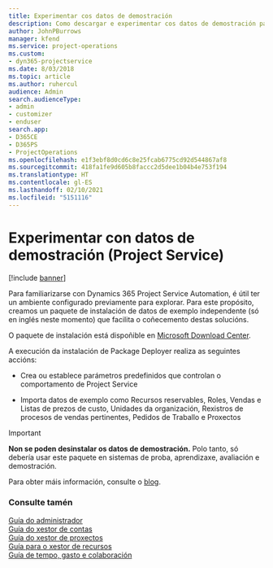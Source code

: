 ```yaml
---
title: Experimentar cos datos de demostración
description: Como descargar e experimentar cos datos de demostración para Project Service Automation.
author: JohnPBurrows
manager: kfend
ms.service: project-operations
ms.custom:
- dyn365-projectservice
ms.date: 8/03/2018
ms.topic: article
ms.author: ruhercul
audience: Admin
search.audienceType:
- admin
- customizer
- enduser
search.app:
- D365CE
- D365PS
- ProjectOperations
ms.openlocfilehash: e1f3ebf8d0cd6c8e25fcab6775cd92d544867af8
ms.sourcegitcommit: 418fa1fe9d605b8faccc2d5dee1b04b4e753f194
ms.translationtype: HT
ms.contentlocale: gl-ES
ms.lasthandoff: 02/10/2021
ms.locfileid: "5151116"
---
```

# <a name="experiment-with-demo-data-project-service"></a>Experimentar con datos de demostración (Project Service)

[!include [banner](../includes/psa-now-project-operations.md)]

Para familiarizarse con Dynamics 365 Project Service Automation, é útil ter un ambiente configurado previamente para explorar. Para este propósito, creamos un paquete de instalación de datos de exemplo independente (só en inglés neste momento) que facilita o coñecemento destas solucións. 

O paquete de instalación está dispoñible en [Microsoft Download Center](https://go.microsoft.com/fwlink/?linkid=859966).  

A execución da instalación de Package Deployer realiza as seguintes accións: 
  
-   Crea ou establece parámetros predefinidos que controlan o comportamento de Project Service  
  
-   Importa datos de exemplo como Recursos reservables, Roles, Vendas e Listas de prezos de custo, Unidades da organización, Rexistros de procesos de vendas pertinentes, Pedidos de Traballo e Proxectos    
  
> [!IMPORTANT]
> **Non se poden desinstalar os datos de demostración.** Polo tanto, só debería usar este paquete en sistemas de proba, aprendizaxe, avaliación e demostración.

Para obter máis información, consulte o [blog](https://blogs.msdn.microsoft.com/crm/2017/10/24/microsoft-dynamics-365-for-field-service-and-project-service-automation-sample-data).





  
### <a name="see-also"></a>Consulte tamén  
 [Guía do administrador](../psa/admin-guide.md)   
 [Guía do xestor de contas](../psa/account-manager-guide.md)   
 [Guía do xestor de proxectos](../psa/project-manager-guide.md)   
 [Guía para o xestor de recursos](../psa/resource-manager-guide.md)   
 [Guía de tempo, gasto e colaboración](../psa/time-expense-collaboration-guide.md)
